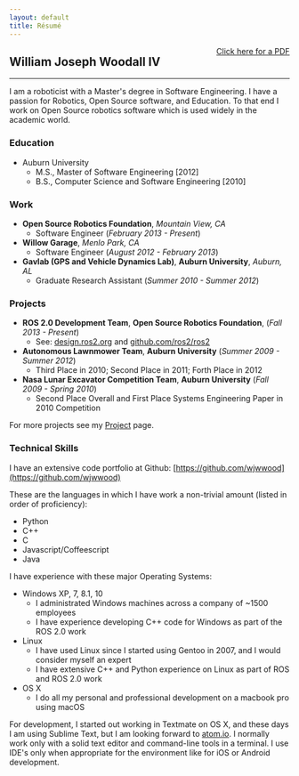 ```yaml
---
layout: default
title: Résumé
---
```


<div style="float: right">
    <a href="{{ site.url }}/resume.pdf">Click here for a PDF</a>
</div>

## William Joseph Woodall IV
----

I am a roboticist with a Master's degree in Software Engineering.
I have a passion for Robotics, Open Source software, and Education.
To that end I work on Open Source robotics software which is used widely in the academic world.

### Education

- Auburn University
  - M.S., Master of Software Engineering [2012]
  - B.S., Computer Science and Software Engineering [2010]

### Work

- __Open Source Robotics Foundation__, _Mountain View, CA_
  - Software Engineer (_February 2013 - Present_)
- __Willow Garage__, _Menlo Park, CA_
  - Software Engineer (_August 2012 - February 2013_)
- __Gavlab (GPS and Vehicle Dynamics Lab)__, __Auburn University__, _Auburn, AL_
  - Graduate Research Assistant (_Summer 2010 - Summer 2012_)

### Projects

- __ROS 2.0 Development Team__, __Open Source Robotics Foundation__, (_Fall 2013 - Present_)
  - See: [design.ros2.org](http://design.ros2.org/) and [github.com/ros2/ros2](https://github.com/ros2/ros2)
- __Autonomous Lawnmower Team__, __Auburn University__ (_Summer 2009 - Summer 2012_)
  - Third Place in 2010; Second Place in 2011; Forth Place in 2012
- __Nasa Lunar Excavator Competition Team__, __Auburn University__ (_Fall 2009 - Spring 2010_)
  - Second Place Overall and First Place Systems Engineering Paper in 2010 Competition

For more projects see my [Project](/projects.html) page.

### Technical Skills

I have an extensive code portfolio at Github: [https://github.com/wjwwood](https://github.com/wjwwood)

These are the languages in which I have work a non-trivial amount (listed in order of proficiency):

- Python
- C++
- C
- Javascript/Coffeescript
- Java

I have experience with these major Operating Systems:

- Windows XP, 7, 8.1, 10
  - I administrated Windows machines across a company of ~1500 employees
  - I have experience developing C++ code for Windows as part of the ROS 2.0 work
- Linux
  - I have used Linux since I started using Gentoo in 2007, and I would consider myself an expert
  - I have extensive C++ and Python experience on Linux as part of ROS and ROS 2.0 work
- OS X
  - I do all my personal and professional development on a macbook pro using macOS

For development, I started out working in Textmate on OS X, and these days I am using Sublime Text, but I am looking forward to [atom.io](https://atom.io/).
I normally work only with a solid text editor and command-line tools in a terminal.
I use IDE's only when appropriate for the environment like for iOS or Android development.
